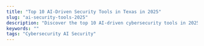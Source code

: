 ```yaml
---
title: "Top 10 AI-Driven Security Tools in Texas in 2025"
slug: "ai-security-tools-2025"
description: "Discover the top 10 AI-driven cybersecurity tools in 2025 …"
keywords: ""
tags: "Cybersecurity AI Security"
---
```


